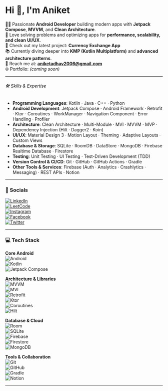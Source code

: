 # Hi 👋, I'm Aniket  

👨‍💻 Passionate **Android Developer** building modern apps with **Jetpack Compose**, **MVVM**, and **Clean Architecture**.  
🚀 Love solving problems and optimizing apps for **performance, scalability, and clean UI/UX**.  
🛒 Check out my latest project: **Currency Exchange App**  
📚 Currently diving deeper into **KMP (Kotlin Multiplatform)** and **advanced architecture patterns**.  
📧 Reach me at: **aniketadhav2006@gmail.com**  
🌐 Portfolio: *(coming soon)*  

---

###### 🛠️ Skills & Expertise  

- **Programming Languages**: Kotlin · Java · C++ · Python  
- **Android Development**: Jetpack Compose · Android Framework · Retrofit · Ktor · Coroutines · WorkManager · Navigation Component · Error Handling · Profiler  
- **Architecture**: Clean Architecture · Multi-Module · MVI · MVVM · MVP · Dependency Injection (Hilt · Dagger2 · Koin)  
- **UI/UX**: Material Design 3 · Motion Layout · Theming · Adaptive Layouts · Custom Views  
- **Database & Storage**: SQLite · RoomDB · DataStore · MongoDB · Firebase Realtime Database · Firestore  
- **Testing**: Unit Testing · UI Testing · Test-Driven Development (TDD)  
- **Version Control & CI/CD**: Git · GitHub · GitHub Actions · Gradle  
- **Other Tools & Services**: Firebase (Auth · Analytics · Crashlytics · Messaging) · REST APIs · Notion  

---

### 📱 Socials  

[![LinkedIn](https://img.shields.io/badge/LinkedIn-blue?logo=linkedin)](https://www.linkedin.com/in/aniket-adhav-a70182312/)  
[![LeetCode](https://img.shields.io/badge/LeetCode-black?logo=leetcode)](https://leetcode.com/u/aniket_adhav/)  
[![Instagram](https://img.shields.io/badge/Instagram-pink?logo=instagram)](https://www.instagram.com/aniket_adhav_07?igsh=MXFuOHJkb3U3MTY5OQ==)  
[![Facebook](https://img.shields.io/badge/Facebook-blue?logo=facebook)](https://www.facebook.com/aniket.adhav.14661)  
[![Twitter](https://img.shields.io/badge/Twitter-black?logo=twitter)](https://x.com/aniket_adhav_07?s=09)  

---

### 💻 Tech Stack  

**Core Android**  
![Android](https://img.shields.io/badge/Android-green?logo=android&logoColor=white)  
![Kotlin](https://img.shields.io/badge/Kotlin-purple?logo=kotlin&logoColor=white)  
![Jetpack Compose](https://img.shields.io/badge/Jetpack%20Compose-4285F4?logo=jetpackcompose&logoColor=white)  

**Architecture & Libraries**  
![MVVM](https://img.shields.io/badge/MVVM-673ab7?logo=android&logoColor=white)  
![MVI](https://img.shields.io/badge/MVI-2196f3?logo=android&logoColor=white)  
![Retrofit](https://img.shields.io/badge/Retrofit-00bcd4?logo=square&logoColor=white)  
![Ktor](https://img.shields.io/badge/Ktor-black?logo=ktor&logoColor=white)  
![Coroutines](https://img.shields.io/badge/Coroutines-0095D5?logo=kotlin&logoColor=white)  
![Hilt](https://img.shields.io/badge/Hilt-FF6F00?logo=google&logoColor=white)  

**Database & Cloud**  
![Room](https://img.shields.io/badge/Room-1976d2?logo=google&logoColor=white)  
![SQLite](https://img.shields.io/badge/SQLite-003b57?logo=sqlite&logoColor=white)  
![Firebase](https://img.shields.io/badge/Firebase-yellow?logo=firebase&logoColor=black)  
![Firestore](https://img.shields.io/badge/Firestore-orange?logo=firebase&logoColor=black)  
![MongoDB](https://img.shields.io/badge/MongoDB-green?logo=mongodb&logoColor=white)  

**Tools & Collaboration**  
![Git](https://img.shields.io/badge/Git-red?logo=git&logoColor=white)  
![GitHub](https://img.shields.io/badge/GitHub-black?logo=github&logoColor=white)  
![Gradle](https://img.shields.io/badge/Gradle-02303A?logo=gradle&logoColor=white)  
![Notion](https://img.shields.io/badge/Notion-black?logo=notion&logoColor=white)  

---

